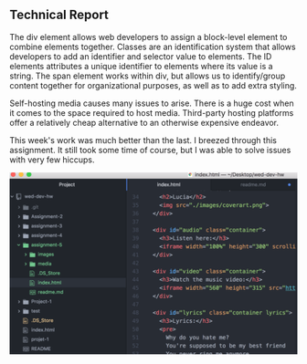 ## Technical Report

The div element allows web developers to assign a block-level element to combine elements together. Classes are an identification system that allows developers to add an identifier and selector value to elements. The ID elements attributes a unique identifier to elements where its value is a string. The span element works within div, but allows us to identify/group content together for organizational purposes, as well as to add extra styling.

Self-hosting media causes many issues to arise. There is a huge cost when it comes to the space required to host media. Third-party hosting platforms offer a relatively cheap alternative to an otherwise expensive endeavor.

This week's work was much better than the last. I breezed through this assignment. It still took some time of course, but I was able to solve issues with very few hiccups.

![Screenshot of my Progress](./images/progress.png)
